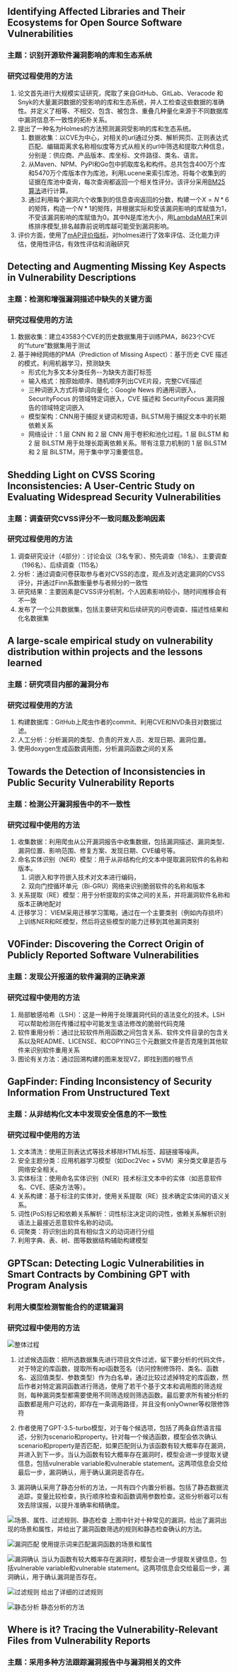 ## Identifying Affected Libraries and Their Ecosystems for Open Source Software Vulnerabilities
### 主题：识别开源软件漏洞影响的库和生态系统
### 研究过程使用的方法
1. 论文首先进行大规模实证研究，爬取了来自GitHub、GitLab、Veracode 和 Snyk的大量漏洞数据的受影响的库和生态系统，并人工检查这些数据的准确性。并定义了相等、不相交、包含、被包含、重叠几种量化来源于不同数据库中漏洞信息不一致性的拓朴关系。
2. 提出了一种名为Holmes的方法预测漏洞受影响的库和生态系统。
   1. 数据收集：以CVE为中心，对相关的url通过分类、解析网页、正则表达式匹配、编辑距离求名称相似度等方式从相关的url中筛选和提取六种信息，分别是：供应商、产品版本、库坐标、文件路径、类名、语言。
   2. 从Maven、NPM、PyPI和Go包中抓取库名和构件。总共包含400万个库和5470万个库版本作为库池，利用Lucene来索引库池，将每个收集到的证据在库池中查询，每次查询都返回一个相关性评分。该评分采用[BM25算法](https://zhuanlan.zhihu.com/p/670322092)进行计算。
   3.  通过利用每个漏洞六个收集到的信息查询返回的分数，构建一个$X=N*6$的矩阵，构造一个$N*1$的矩阵，并根据实际和受该漏洞影响的库赋值为1，不受该漏洞影响的库赋值为0。其中N是库池大小，用[LambdaMART](https://zhuanlan.zhihu.com/p/270608987)来训练排序模型,排名越靠前说明库越可能受到漏洞影响。
3. 评价方面，使用了[mAP评价指标](https://blog.csdn.net/qq_40765537/article/details/106394103)，对holmes进行了效率评估、泛化能力评估，使用性评估，有效性评估和消融研究


## Detecting and Augmenting Missing Key Aspects in Vulnerability Descriptions
### 主题：检测和增强漏洞描述中缺失的关键方面
### 研究过程使用的方法
1. 数据收集：建立43583个CVE的历史数据集用于训练PMA，8623个CVE的“future”数据集用于测试  
2. 基于神经网络的PMA（Prediction of Missing Aspect）：基于历史 CVE 描述的模式，利用机器学习，预测缺失  
   * 形式化为多文本分类任务--为缺失方面打标签  
   * 输入格式：按原始顺序、随机顺序列出CVE片段，完整CVE描述  
   * 三种词嵌入方式将单词向量化：Google News 的通用词嵌入，SecurityFocus 的领域特定词嵌入，CVE 描述和 SecurityFocus 漏洞报告的领域特定词嵌入  
   * 模型架构：CNN用于捕捉关键词和短语，BiLSTM用于捕捉文本中的长期依赖关系  
   * 网络设计：1 层 CNN 和 2 层 CNN 用于卷积和池化过程。1 层 BiLSTM 和 2 层 BiLSTM 用于处理长距离依赖关系。带有注意力机制的 1 层 BiLSTM 和 2 层 BiLSTM，用于集中学习重要信息。  

## Shedding Light on CVSS Scoring Inconsistencies: A User-Centric Study on Evaluating Widespread Security Vulnerabilities
### 主题：调查研究CVSS评分不一致问题及影响因素
### 研究过程使用的方法
1. 调查研究设计（4部分）：讨论会议（3名专家）、预先调查（18名）、主要调查（196名）、后续调查（115名）<br>
2. 分析：通过调查问卷获取参与者对CVSS的态度，观点及对选定漏洞的CVSS评分，并通过Finn系数衡量参与者频分的一致性<br>
3. 研究结果：主要因素是CVSS评分机制，个人因素影响较小，随时间推移会有不一致<br>
4. 发布了一个公共数据集，包括主要研究和后续研究的问卷调查、描述性结果和化名数据集<br>


## A large-scale empirical study on vulnerability distribution within projects and the lessons learned
### 主题：研究项目内部的漏洞分布
### 研究过程使用的方法
1. 构建数据库：GitHub上爬虫作者的commit、利用CVE和NVD条目对数据过滤。
2. 人工分析：分析漏洞的类型、负责的开发人员、发现日期、漏洞位置。
3. 使用doxygen生成函数调用图，分析漏洞函数之间的关系 


## Towards the Detection of Inconsistencies in Public Security Vulnerability Reports
### 主题：检测公开漏洞报告中的不一致性
### 研究过程中使用的方法
1. 收集数据：利用爬虫从公开漏洞报告中收集数据，包括漏洞描述、漏洞类型、漏洞位置、影响范围、修复方案、发现日期、CVE编号等。
2. 命名实体识别（NER）模型：用于从非结构化的文本中提取漏洞软件的名称和版本。
   1. 词嵌入和字符嵌入技术对文本进行编码，
   2. 双向门控循环单元（Bi-GRU）网络来识别脆弱软件的名称和版本
3. 关系提取（RE）模型：用于分析提取的实体之间的关系，并将漏洞软件名称和版本正确地配对
4. 迁移学习：
VIEM采用迁移学习策略，通过在一个主要类别（例如内存损坏）上训练NER和RE模型，然后将这些模型的能力迁移到其他漏洞类别

## V0Finder: Discovering the Correct Origin of Publicly Reported Software Vulnerabilities
### 主题：发现公开报道的软件漏洞的正确来源
### 研究过程中使用的方法
1. 局部敏感哈希（LSH）：这是一种用于处理漏洞代码的语法变化的技术。LSH可以帮助检测在传播过程中可能发生语法修改的脆弱代码克隆
2. 软件重用分析：通过比较软件所用函数之间包含关系、软件文件目录的包含关系以及README、LICENSE、和COPYING三个元数据文件是否克隆到其他软件来识别软件重用关系
3. 图论有关方法：通过回溯构建的图来发现VZ，即找到图的根节点

## GapFinder: Finding Inconsistency of Security Information From Unstructured Text
### 主题：从非结构化文本中发现安全信息的不一致性
### 研究过程中使用的方法
1. 文本清洗：使用正则表达式等技术移除HTML标签、超链接等噪声。
2. 安全主题分类：应用机器学习模型（如Doc2Vec + SVM）来分类文章是否与网络安全相关。
3. 实体标注：使用命名实体识别（NER）技术标注文本中的实体（如恶意软件名、CVE、感染方法等）。
4. 关系构建：基于标注的实体对，使用关系提取（RE）技术确定实体间的语义关系。
5. 词性(PoS)标记和依赖关系解析：词性标注决定词的词性，依赖关系解析识别语法上最接近恶意软件名称的动词。
6. 词聚类：将识别出的具有相似含义的动词进行分组
7. 利用字典、表、树、图等数据结构辅助构建模型

## GPTScan: Detecting Logic Vulnerabilities in Smart Contracts by Combining GPT with Program Analysis
### 利用大模型检测智能合约的逻辑漏洞
### 研究过程中使用的方法
![整体过程](figure\f_3.png)

1. 过滤候选函数：把所选数据集先进行项目文件过滤，留下要分析的代码文件，对于特定的库函数，提取所有api函数签名（访问控制修饰符、类名、函数名、返回值类型、参数类型）作为白名单，通过比较过滤掉特定的库函数，然后作者对特定漏洞函数进行筛选，使用了若干个基于文本和调用图的筛选规则，每种漏洞类型都需要使用不同筛选规则筛选函数。最后要求所有被分析的函数都是用户可达的，即存在一条调用路径，并且没有onlyOwner等权限修饰符

2. 作者使用了GPT-3.5-turbo模型，对于每个候选项，包括了两条自然语言描述，分别为scenario和property。针对每一个候选函数，模型会依次确认scenario和property是否匹配，如果匹配则认为该函数有较大概率存在漏洞，并进入到下一步。当认为函数有较大概率存在漏洞时，模型会进一步提取关键信息，包括vulnerable variable和vulnerable statement。这两项信息会交给最后一步，漏洞确认，用于确认漏洞是否存在。

3. 漏洞确认采用了静态分析的方法，一共有四个内置分析器。包括了静态数据流追踪，变量比较检查，执行顺序检查和函数调用参数检查。这些分析器可以有效去除误报，以提升准确率和精确度。

![场景、属性、过滤规则、静态检查](figure\f_4.png)
上图中针对十种常见的漏洞，给出了漏洞出现的场景和属性，并给出了漏洞函数筛选的规则和静态检查确认的方法。

![漏洞匹配](figure\f_6.png)
使用提示词来匹配漏洞函数的场景和属性

![漏洞确认](figure\f_5.png)
当认为函数有较大概率存在漏洞时，模型会进一步提取关键信息，包括vulnerable variable和vulnerable statement。这两项信息会交给最后一步，漏洞确认，用于确认漏洞是否存在。

![过滤规则](figure\f_8.png)
给出了详细的过滤规则

![静态分析](figure\f_7.png)
静态分析的方法

## Where is it? Tracing the Vulnerability-Relevant Files from Vulnerability Reports
### 主题：采用多种方法跟踪漏洞报告中与漏洞相关的文件